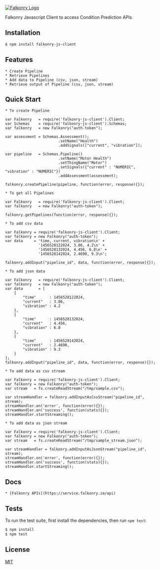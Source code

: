 [![Falkonry Logo](http://static1.squarespace.com/static/55a7df64e4b09f03368a7a78/t/569c6441ab281050fe32c18a/1453089858079/15-logo-transparent-h.png?format=500w)](http://falkonry.com/)

Falkonry Javascript Client to access Condition Prediction APIs

## Installation

```bash
$ npm install falkonry-js-client
```

## Features

    * Create Pipeline
    * Retrieve Pipelines
    * Add data to Pipeline (csv, json, stream)
    * Retrieve output of Pipeline (csv, json, stream)
    
## Quick Start

    * To create Pipeline
    
```
var Falkonry   = require('falkonry-js-client').Client;
var Schemas    = require('falkonry-js-client').Schemas;
var falkonry   = new Falkonry("auth-token");

var assessment = Schemas.Assessment();
                        .setName("Health")
                        .addSignals(["current", "vibration"]);
                        
var pipeline   = Schemas.Pipeline()
                        .setName("Motor Health")
                        .setThingName("Motor")
                        .setSignals({"current" : "NUMERIC", "vibration" : "NUMERIC"})
                        .addAssessment(assessment);
        
falkonry.createPipeline(pipeline, function(error, response){});
```

    * To get all Pipelines
    
```
var Falkonry   = require('falkonry-js-client').Client;
var falkonry   = new Falkonry("auth-token");
        
falkonry.getPipelines(function(error, response){});
```

    * To add csv data

```
var Falkonry = require('falkonry-js-client').Client;
var falkonry = new Falkonry("auth-token");
var data     = 'time, current, vibration\n' +
               '1456528122024, 3.86, 4.2\n' +
               '1456528132024, 4.456, 6.8\n' +
               '1456528142024, 2.4690, 9.3\n';
               
falkonry.addInput("pipeline_id", data, function(error, response){});
```

    * To add json data
    
```
var Falkonry   = require('falkonry-js-client').Client;
var falkonry   = new Falkonry("auth-token");
var data       = [
    {
        "time"      : 1456528122024,
        "current"   : 3.86,
        "vibration" : 4.2
    },
    {
        "time"      : 1456528132024,
        "current"   : 4.456,
        "vibration" : 6.8
    },
    {
        "time"      : 1456528142024,
        "current"   : 2.4690,
        "vibration" : 9.3
    }
];
falkonry.addInput("pipeline_id", data, function(error, response){});
```

    * To add data as csv stream
    
```
var Falkonry = require('falkonry-js-client').Client;
var falkonry = new Falkonry("auth-token");
var stream   = fs.createReadStream("/tmp/sample.csv");

var streamHandler = falkonry.addInputAsCsvStream("pipeline_id", stream);
streamHandler.on('error', function(error){});
streamHandler.on('success', function(stats){});
streamHandler.startStreaming();
```

    * To add data as json stream
    
```
var Falkonry = require('falkonry-js-client').Client;
var falkonry = new Falkonry("auth-token");
var stream   = fs.createReadStream("/tmp/sample_stream.json");

var streamHandler = falkonry.addInputAsJsonStream("pipeline_id", stream);
streamHandler.on('error', function(error){});
streamHandler.on('success', function(stats){});
streamHandler.startStreaming();
```

## Docs

    * [Falkonry APIs](https://service.falkonry.io/api)
     
## Tests

  To run the test suite, first install the dependencies, then run `npm test`:
  
```bash
$ npm install
$ npm test
```

## License

  [MIT](LICENSE)